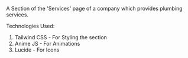 A Section of the 'Services' page of a company which provides plumbing services.

Technologies Used:
1. Tailwind CSS - For Styling the section
2. Anime JS - For Animations
3. Lucide - For Icons

